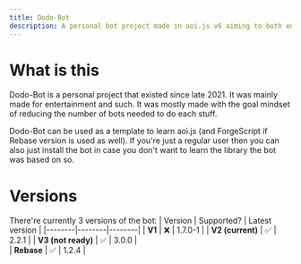 ```yaml
---
title: Dodo-Bot
description: A personal bot project made in aoi.js v6 aiming to both entertain and provide users some features to use.
---
```


# What is this
Dodo-Bot is a personal project that existed since late 2021. It was mainly made for entertainment and such. It was mostly made with the goal mindset of reducing the number of bots needed to do each stuff.

Dodo-Bot can be used as a template to learn aoi.js (and ForgeScript if Rebase version is used as well). If you're just a regular user then you can also just install the bot in case you don't want to learn the library the bot was based on so.

# Versions
There're currently 3 versions of the bot:
| Version | Supported? | Latest version | 
|--------|--------|--------|
| **V1** | ❌ | 1.7.0-1 |
| **V2 (current)** | ✅ | 2.2.1  |
| **V3 (not ready)** | ✅ | 3.0.0 |    
| **Rebase** | ✅ | 1.2.4 |

